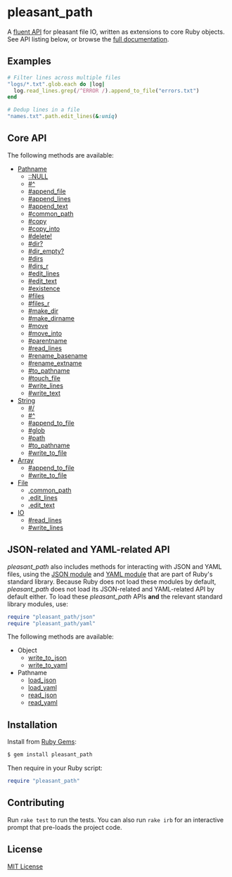 # pleasant_path

A [fluent API] for pleasant file IO, written as extensions to core Ruby
objects.  See API listing below, or browse the [full documentation].

[fluent API]: https://en.wikipedia.org/wiki/Fluent_interface
[full documentation]: http://www.rubydoc.info/gems/pleasant_path/


## Examples

```ruby
# Filter lines across multiple files
"logs/*.txt".glob.each do |log|
  log.read_lines.grep(/^ERROR /).append_to_file("errors.txt")
end

# Dedup lines in a file
"names.txt".path.edit_lines(&:uniq)
```


## Core API

The following methods are available:

- [Pathname](http://www.rubydoc.info/gems/pleasant_path/Pathname)
  - [::NULL](http://www.rubydoc.info/gems/pleasant_path/Pathname#NULL-constant)
  - [#^](http://www.rubydoc.info/gems/pleasant_path/Pathname:%5E)
  - [#append_file](http://www.rubydoc.info/gems/pleasant_path/Pathname:append_file)
  - [#append_lines](http://www.rubydoc.info/gems/pleasant_path/Pathname:append_lines)
  - [#append_text](http://www.rubydoc.info/gems/pleasant_path/Pathname:append_text)
  - [#common_path](http://www.rubydoc.info/gems/pleasant_path/Pathname:common_path)
  - [#copy](http://www.rubydoc.info/gems/pleasant_path/Pathname:copy)
  - [#copy_into](http://www.rubydoc.info/gems/pleasant_path/Pathname:copy_into)
  - [#delete!](http://www.rubydoc.info/gems/pleasant_path/Pathname:delete%21)
  - [#dir?](http://www.rubydoc.info/gems/pleasant_path/Pathname:dir%3F)
  - [#dir_empty?](http://www.rubydoc.info/gems/pleasant_path/Pathname:dir_empty%3F)
  - [#dirs](http://www.rubydoc.info/gems/pleasant_path/Pathname:dirs)
  - [#dirs_r](http://www.rubydoc.info/gems/pleasant_path/Pathname:dirs_r)
  - [#edit_lines](http://www.rubydoc.info/gems/pleasant_path/Pathname:edit_lines)
  - [#edit_text](http://www.rubydoc.info/gems/pleasant_path/Pathname:edit_text)
  - [#existence](http://www.rubydoc.info/gems/pleasant_path/Pathname:existence)
  - [#files](http://www.rubydoc.info/gems/pleasant_path/Pathname:files)
  - [#files_r](http://www.rubydoc.info/gems/pleasant_path/Pathname:files_r)
  - [#make_dir](http://www.rubydoc.info/gems/pleasant_path/Pathname:make_dir)
  - [#make_dirname](http://www.rubydoc.info/gems/pleasant_path/Pathname:make_dirname)
  - [#move](http://www.rubydoc.info/gems/pleasant_path/Pathname:move)
  - [#move_into](http://www.rubydoc.info/gems/pleasant_path/Pathname:move_into)
  - [#parentname](http://www.rubydoc.info/gems/pleasant_path/Pathname:parentname)
  - [#read_lines](http://www.rubydoc.info/gems/pleasant_path/Pathname:read_lines)
  - [#rename_basename](http://www.rubydoc.info/gems/pleasant_path/Pathname:rename_basename)
  - [#rename_extname](http://www.rubydoc.info/gems/pleasant_path/Pathname:rename_extname)
  - [#to_pathname](http://www.rubydoc.info/gems/pleasant_path/Pathname:to_pathname)
  - [#touch_file](http://www.rubydoc.info/gems/pleasant_path/Pathname:touch_file)
  - [#write_lines](http://www.rubydoc.info/gems/pleasant_path/Pathname:write_lines)
  - [#write_text](http://www.rubydoc.info/gems/pleasant_path/Pathname:write_text)
- [String](http://www.rubydoc.info/gems/pleasant_path/String)
  - [#/](http://www.rubydoc.info/gems/pleasant_path/String:%2F)
  - [#^](http://www.rubydoc.info/gems/pleasant_path/String:%5E)
  - [#append_to_file](http://www.rubydoc.info/gems/pleasant_path/String:append_to_file)
  - [#glob](http://www.rubydoc.info/gems/pleasant_path/String:glob)
  - [#path](http://www.rubydoc.info/gems/pleasant_path/String:path)
  - [#to_pathname](http://www.rubydoc.info/gems/pleasant_path/String:to_pathname)
  - [#write_to_file](http://www.rubydoc.info/gems/pleasant_path/String:write_to_file)
- [Array](http://www.rubydoc.info/gems/pleasant_path/Array)
  - [#append_to_file](http://www.rubydoc.info/gems/pleasant_path/Array:append_to_file)
  - [#write_to_file](http://www.rubydoc.info/gems/pleasant_path/Array:write_to_file)
- [File](http://www.rubydoc.info/gems/pleasant_path/File)
  - [.common_path](http://www.rubydoc.info/gems/pleasant_path/File.common_path)
  - [.edit_lines](http://www.rubydoc.info/gems/pleasant_path/File.edit_lines)
  - [.edit_text](http://www.rubydoc.info/gems/pleasant_path/File.edit_text)
- [IO](http://www.rubydoc.info/gems/pleasant_path/IO)
  - [#read_lines](http://www.rubydoc.info/gems/pleasant_path/IO:read_lines)
  - [#write_lines](http://www.rubydoc.info/gems/pleasant_path/IO:write_lines)


## JSON-related and YAML-related API

*pleasant_path* also includes methods for interacting with JSON and YAML
files, using the [JSON module] and [YAML module] that are part of Ruby's
standard library.  Because Ruby does not load these modules by default,
*pleasant_path* does not load its JSON-related and YAML-related API by
default either.  To load these *pleasant_path* APIs **and** the relevant
standard library modules, use:

```ruby
require "pleasant_path/json"
require "pleasant_path/yaml"
```

[JSON module]: https://ruby-doc.org/stdlib/libdoc/json/rdoc/JSON.html
[YAML module]: https://ruby-doc.org/stdlib/libdoc/yaml/rdoc/YAML.html

The following methods are available:

- Object
  - [write_to_json](http://www.rubydoc.info/gems/pleasant_path/Object:write_to_json)
  - [write_to_yaml](http://www.rubydoc.info/gems/pleasant_path/Object:write_to_yaml)
- Pathname
  - [load_json](http://www.rubydoc.info/gems/pleasant_path/Pathname:load_json)
  - [load_yaml](http://www.rubydoc.info/gems/pleasant_path/Pathname:load_yaml)
  - [read_json](http://www.rubydoc.info/gems/pleasant_path/Pathname:read_json)
  - [read_yaml](http://www.rubydoc.info/gems/pleasant_path/Pathname:read_yaml)


## Installation

Install from [Ruby Gems](https://rubygems.org/gems/pleasant_path):

```bash
$ gem install pleasant_path
```

Then require in your Ruby script:

```ruby
require "pleasant_path"
```


## Contributing

Run `rake test` to run the tests.  You can also run `rake irb` for an
interactive prompt that pre-loads the project code.


## License

[MIT License](https://opensource.org/licenses/MIT)
